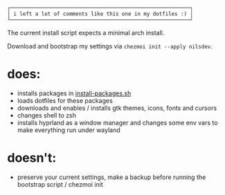 ```
┌──────────────────────────────────────────────────────────┐
│ i left a lot of comments like this one in my dotfiles :) │
└──────────────────────────────────────────────────────────┘
``` 
The current install script expects a minimal arch install.

Download and bootstrap my settings via `chezmoi init --apply nilsdev`. 

# does:
- installs packages in [install-packages.sh](https://github.com/nilsdev/dotfiles/blob/main/run_once_after_install-packages.sh)
- loads dotfiles for these packages
- downloads and enables / installs gtk themes, icons, fonts and cursors
- changes shell to zsh
- installs hyprland as a window manager and changes some env vars to make everything run under wayland

# doesn't: 
- preserve your current settings, make a backup before running the bootstrap script / chezmoi init
